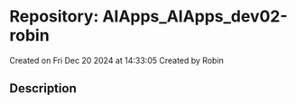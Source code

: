 
# Repository: AIApps_AIApps_dev02-robin
Created on Fri Dec 20 2024 at 14:33:05
Created by Robin

## Description


